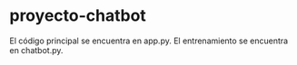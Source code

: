 # proyecto-chatbot
El código principal se encuentra en app.py.
El entrenamiento se encuentra en chatbot.py.
